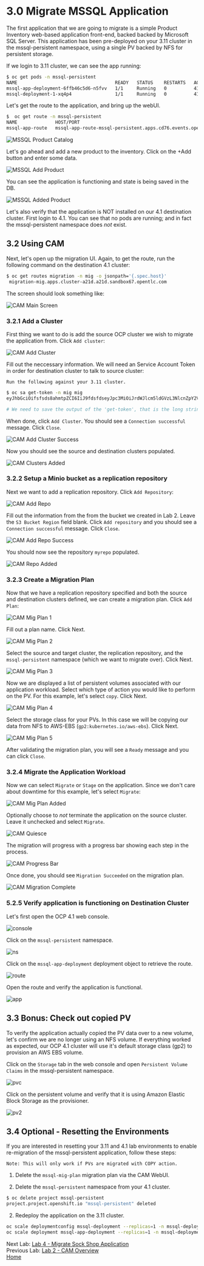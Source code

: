 # 3.0 Migrate MSSQL Application

The first application that we are going to migrate is a simple Product Inventory web-based application front-end, backed backed by Microsoft SQL Server.  This application has been pre-deployed on your 3.11 cluster in the mssql-persistent namespace, using a single PV backed by NFS for persistent storage.

If we login to 3.11 cluster, we can see the app running:

```bash
$ oc get pods -n mssql-persistent
NAME                                    READY   STATUS    RESTARTS   AGE
mssql-app-deployment-6ffb46c5d6-n5fvv   1/1     Running   0          41m
mssql-deployment-1-xq4p4                1/1     Running   0          41m
```

Let's get the route to the application, and bring up the webUI.

```bash
$  oc get route -n mssql-persistent
NAME              HOST/PORT                                                       PATH   SERVICES     PORT   TERMINATION   WILDCARD
mssql-app-route   mssql-app-route-mssql-persistent.apps.cd76.events.opentlc.com          db-app-svc   5000                 None
```

![MSSQL Product Catalog](./screenshots/lab5/mssql-product-catalog.png)

Let's go ahead and add a new product to the inventory.  Click on the +Add button and enter some data.

![MSSQL Add Product](./screenshots/lab5/mssql-add-product.png)

You can see the application is functioning and state is being saved in the DB.  

![MSSQL Added Product](./screenshots/lab5/mssql-added-product.png)

Let's also verify that the application is NOT installed on our 4.1 destination cluster.  First login to 4.1. You can see that no pods are running; and in fact the mssql-persistent namespace does *not* exist.

## 3.2 Using CAM

Next, let's open up the migration UI. Again, to get the route, run the following command on the destination 4.1 cluster:
```bash
$ oc get routes migration -n mig -o jsonpath='{.spec.host}'
 migration-mig.apps.cluster-a21d.a21d.sandbox67.opentlc.com
```

The screen should look something like:

![CAM Main Screen](./screenshots/lab5/cam-main-screen.png)

### 3.2.1 Add a Cluster

First thing we want to do is add the source OCP cluster we wish to migrate the
application from. Click `Add cluster`:

![CAM Add Cluster](./screenshots/lab5/cam-add-cluster.png)

Fill out the neccessary information. We will need an Service Account Token in order for destination cluster to talk to source cluster:

`Run the following against your 3.11 cluster.`

```bash
$ oc sa get-token -n mig mig
eyJhbGciOifsfsds8ahmtpZCI6IiJ9fdsfdseyJpc3MiOiJrdWJlcm5ldGVzL3NlcnZpY2VhY2NvdW50Iiwia3ViZXJuZXRlcy5pby9zZXJ2aWNlYWNjb3VudC9uYW1lc3BhY2UiOiJtaWciLCJrdWJlcm5ldGVzLmlvL3NlcnZpY2VhY2NvdW50L3NlY3JldC5uYW1lIjoibWlnLXRva2VuLTdxMnhjIiwia3ViZXJuZXRlcy5pby9zZXJ2aWNlYWNjb3VudC9zZXJ2aWNlLWFjY291bnQubmFtZSI6Im1pZyIsImt1YmVybmss7gc2VydmljZWFjY291bnQvc2VydmljZS1hY2NvdW50LnVpZCI6IjQ5NjYyZjgxLWEzNDItMTFlOS05NGRjLTA2MDlkNjY4OTQyMCIsInN1YiI6InN5c3RlbTpzZXJ2aWNlYWNjb3VudDptaWc6bWlnIn0.Qhcv0cwP539nSxbhIHFNHen0PNXSfLgBiDMFqt6BvHZBLET_UK0FgwyDxnRYRnDAHdxAGHN3dHxVtwhu-idHKI-mKc7KnyNXDfWe5O0c1xWv63BbEvyXnTNvpJuW1ChUGCY04DBb6iuSVcUMi04Jy_sVez00FCQ56xMSFzy5nLW5QpLFiFOTj2k_4Krcjhs8dgf02dgfkkshshjfgfsdfdsfdsa8fdsgdsfd8fasfdaTScsu4lEDSbMY25rbpr-XqhGcGKwnU58qlmtJcBNT3uffKuxAdgbqa-4zt9cLFeyayTKmelc1MLswlOvu3vvJ2soFx9VzWdPbGRMsjZWWLvJ246oyzwykYlBunYJbX3D_uPfyqoKfzA

# We need to save the output of the 'get-token', that is the long string we will enter into the mig-ui when we create a new cluster entry.
```

When done, click `Add Cluster`. You should see a `Connection successful` message. Click `Close`.

![CAM Add Cluster Success](./screenshots/lab5/cam-add-cluster-success.png)

Now you should see the source and destination clusters populated.

![CAM Clusters Added](./screenshots/lab5/cam-clusters-added.png)

### 3.2.2 Setup a Minio bucket as a replication repository

Next we want to add a replication repository. Click `Add Repository`:

![CAM Add Repo](./screenshots/lab5/cam-add-repo.png)

Fill out the information from the from the bucket we created in Lab 2.  Leave the `S3 Bucket Region` field blank.  Click `Add repository` and you should see a `Connection successful` message. Click `Close`.

![CAM Add Repo Success](./screenshots/lab5/cam-add-repo-success.png)

You should now see the repository `myrepo` populated.

![CAM Repo Added](./screenshots/lab5/cam-repo-added.png)

### 3.2.3 Create a Migration Plan

Now that we have a replication repository specified and both the source and
destination clusters defined, we can create a migration plan. Click `Add Plan`:

![CAM Mig Plan 1](./screenshots/lab5/cam-mig-plan-1.png)

Fill out a plan name. Click Next.

![CAM Mig Plan 2](./screenshots/lab5/cam-mig-plan-2.png)

Select the source and target cluster, the replication repository, and the `mssql-persistent` namespace (which we want to migrate over). Click Next.

![CAM Mig Plan 3](./screenshots/lab5/cam-mig-plan-3.png)

Now we are displayed a list of persistent volumes associated with our
application workload. Select which type of action you would like to perform on the PV. For this example, let's select `copy`.  Click Next.

![CAM Mig Plan 4](./screenshots/lab5/cam-mig-plan-4.png)

Select the storage class for your PVs.  In this case we will be copying our data from NFS to AWS-EBS (`gp2:kubernetes.io/aws-ebs`).  Click Next.

![CAM Mig Plan 5](./screenshots/lab5/cam-mig-plan-5.png)

After validating the migration plan, you will see a `Ready` message and you can click `Close`.

### 3.2.4 Migrate the Application Workload

Now we can select `Migrate` or `Stage` on the application. Since we don't care about downtime for this example, let's select `Migrate`:

![CAM Mig Plan Added](./screenshots/lab5/cam-mig-plan-added.png)

Optionally choose to *not* terminate the application on the source cluster.
Leave it unchecked and select `Migrate`.

![CAM Quiesce](./screenshots/lab5/cam-quiesce.png)

The migration will progress with a progress bar showing each step in the process.

![CAM Progress Bar](./screenshots/lab5/cam-progress-bar.png)

Once done, you should see `Migration Succeeded` on the migration plan.

![CAM Migration Complete](./screenshots/lab5/cam-migration-complete.png)


### 5.2.5 Verify application is functioning on Destination Cluster

Let's first open the OCP 4.1 web console.

![console](./screenshots/lab5/ocp-4-console.png)

Click on the `mssql-persistent` namespace.

![ns](./screenshots/lab5/mssql-namespace-detail.png)

Click on the `mssql-app-deployment` deployment object to
retrieve the route.

![route](./screenshots/lab5/mssql-app-route.png)

Open the route and verify the application is functional.

![app](./screenshots/lab5/mssql-persistent-app-ocp4.png)

## 3.3 Bonus: Check out copied PV

To verify the application actually copied the PV data over to a new volume,
let's confirm we are no longer using an NFS volume. If everything worked as
expected, our OCP 4.1 cluster will use it's default storage class (gp2) to
provision an AWS EBS volume.

Click on the `Storage` tab in the web console and open `Persistent Volume Claims` in the mssql-persistent namespace.

![pvc](./screenshots/lab5/mssql-pvc.png)

Click on the persistent volume and verify that it is using Amazon Elastic Block Storage as the provisioner.

![pv2](./screenshots/lab5/mssql-pv-yaml.png)

## 3.4 Optional - Resetting the Environments

If you are interested in resetting your 3.11 and 4.1 lab environments to enable re-migration of the mssql-persistent application, follow these steps:

`Note: This will only work if PVs are migrated with COPY action.`

1. Delete the `mssql-mig-plan` migration plan via the CAM WebUI.

2. Delete the `mssql-persistent` namespace from your 4.1 cluster.

```bash
$ oc delete project mssql-persistent
project.project.openshift.io "mssql-persistent" deleted
```

2. Redeploy the application on the 3.11 cluster.

```bash
oc scale deploymentconfig mssql-deployment --replicas=1 -n mssql-deployment
oc scale deployment mssql-app-deployment --replicas=1 -n mssql-deployment
```

Next Lab: [Lab 4 - Migrate Sock Shop Application](./4.md)<br>
Previous Lab: [Lab 2 - CAM Overview](./2.md)<br>
[Home](./README.md)
